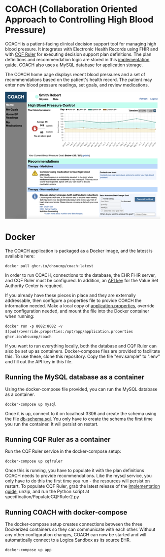# COACH (Collaboration Oriented Approach to Controlling High Blood Pressure)

COACH is a patient-facing clinical decision support tool for managing high blood pressure. It integrates with Electronic Health Records using FHIR and with [CQF Ruler](https://github.com/DBCG/cqf-ruler) for executing decision support plan definitions. The plan definitions and recommendation logic are stored in this [implementation guide](https://github.com/OHSUCMP/htnu18ig). COACH also uses a MySQL database for application storage.

The COACH home page displays recent blood pressures and a set of recommendations based on the patient's health record. The patient may enter new blood pressure readings, set goals, and review medications.

![](images/coach-home.png)

# Docker

The COACH application is packaged as a Docker image, and the latest is available here:

```docker pull ghcr.io/ohsucmp/coach:latest```

In order to run COACH, connections to the database, the EHR FHIR server, and CQF Ruler must be configured. In addition, an [API key](https://www.nlm.nih.gov/vsac/support/usingvsac/vsacsvsapiv2.html) for the Value Set Authority Center is required.

If you already have these pieces in place and they are externally addressable, then configure a properties file to provide COACH the information needed. Make a local copy of [application.properties](src/main/resources/application.properties), override any configuration needed, and mount the file into the Docker container when running:

```docker run -p 8082:8082 -v $(pwd)/override.properties:/opt/app/application.properties ghcr.io/ohsucmp/coach```

If you want to run everything locally, both the database and CQF Ruler can also be set up as containers. Docker-compose files are provided to facilitate this. To use these, clone this repository. Copy the file "env.sample" to ".env" and fill out the API key in this file.

## Running the MySQL database as a container

Using the docker-compose file provided, you can run the MySQL database as a container.

```docker-compose up mysql```

Once it is up, connect to it on localhost:3306 and create the schema using the file [db-schema.sql](db-schema.sql). You only have to create the schema the first time you run the container. It will persist on restart.

## Running CQF Ruler as a container

Run the CQF Ruler service in the docker-compose setup:

```docker-compose up cqfruler```

Once this is running, you have to populate it with the plan definitions COACH needs to provide recommendations. Like the mysql service, you only have to do this the first time you run - the resources will persist on restart. To populate CQF Ruler, grab the latest release of the [implementation guide](https://github.com/OHSUCMP/htnu18ig/releases/tag/v1.0.0), unzip, and run the Python script at specification/PopulateCQFRuler2.py

## Running COACH with docker-compose

The docker-compose setup creates connections between the three Dockerized containers so they can communicate with each other. Without any other configuration changes, COACH can now be started and will automatically connect to a Logica Sandbox as its source EHR.

```docker-compose up app```



